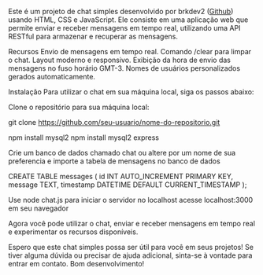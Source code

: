 Este é um projeto de chat simples desenvolvido por brkdev2 ([Github](https://github.com/brkdev2/)) usando HTML, CSS e JavaScript. Ele consiste em uma aplicação web que permite enviar e receber mensagens em tempo real, utilizando uma API RESTful para armazenar e recuperar as mensagens.

Recursos
Envio de mensagens em tempo real.
Comando /clear para limpar o chat.
Layout moderno e responsivo.
Exibição da hora de envio das mensagens no fuso horário GMT-3.
Nomes de usuários personalizados gerados automaticamente.

Instalação
Para utilizar o chat em sua máquina local, siga os passos abaixo:

Clone o repositório para sua máquina local:

git clone https://github.com/seu-usuario/nome-do-repositorio.git

npm install mysql2
npm install mysql2 express

Crie um banco de dados chamado chat ou altere por um nome de sua preferencia e importe a tabela de mensagens no banco de dados

CREATE TABLE messages (
    id INT AUTO_INCREMENT PRIMARY KEY,
    message TEXT,
    timestamp DATETIME DEFAULT CURRENT_TIMESTAMP
);

Use node chat.js para iniciar o servidor no localhost
acesse localhost:3000 em seu navegador

Agora você pode utilizar o chat, enviar e receber mensagens em tempo real e experimentar os recursos disponíveis.

Espero que este chat simples possa ser útil para você em seus projetos! Se tiver alguma dúvida ou precisar de ajuda adicional, sinta-se à vontade para entrar em contato. Bom desenvolvimento!
